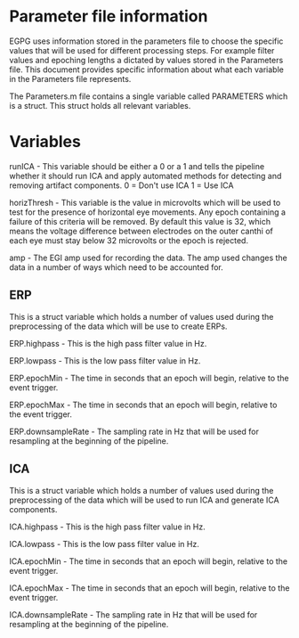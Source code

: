 # Parameter file information
EGPG uses information stored in the parameters file to choose the specific values that will be used for different processing steps.
For example filter values and epoching lengths a dictated by values stored in the Parameters file.
This document provides specific information about what each variable in the Parameters file represents.

The Parameters.m file contains a single variable called PARAMETERS which is a struct. This struct holds all relevant variables.

# Variables
runICA - This variable should be either a 0 or a 1 and tells the pipeline whether it should run ICA and apply automated methods for detecting and removing artifact components.
	0 = Don't use ICA
	1 = Use ICA

horizThresh - This variable is the value in microvolts which will be used to test for the presence of horizontal eye movements. Any epoch containing a failure of this criteria will be removed. By default this value is 32, which means the voltage difference between electrodes on the outer canthi of each eye must stay below 32 microvolts or the epoch is rejected.

amp - The EGI amp used for recording the data. The amp used changes the data in a number of ways which need to be accounted for.

## ERP
This is a struct variable which holds a number of values used during the preprocessing of the data which will be use to create ERPs.

ERP.highpass - This is the high pass filter value in Hz.

ERP.lowpass - This is the low pass filter value in Hz.

ERP.epochMin - The time in seconds that an epoch will begin, relative to the event trigger.

ERP.epochMax - The time in seconds that an epoch will begin, relative to the event trigger.

ERP.downsampleRate - The sampling rate in Hz that will be used for resampling at the beginning of the pipeline.

## ICA
This is a struct variable which holds a number of values used during the preprocessing of the data which will be used to run ICA and generate ICA components.

ICA.highpass - This is the high pass filter value in Hz.

ICA.lowpass - This is the low pass filter value in Hz.

ICA.epochMin - The time in seconds that an epoch will begin, relative to the event trigger.

ICA.epochMax - The time in seconds that an epoch will begin, relative to the event trigger.

ICA.downsampleRate - The sampling rate in Hz that will be used for resampling at the beginning of the pipeline.
